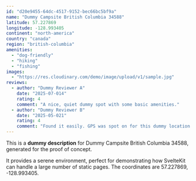 ```yaml
---
id: "d20e9455-64dc-4517-9152-bec66bc5bf9a"
name: "Dummy Campsite British Columbia 34588"
latitude: 57.227869
longitude: -128.993405
continent: "north-america"
country: "canada"
region: "british-columbia"
amenities:
  - "dog-friendly"
  - "hiking"
  - "fishing"
images:
  - "https://res.cloudinary.com/demo/image/upload/v1/sample.jpg"
reviews:
  - author: "Dummy Reviewer A"
    date: "2025-07-014"
    rating: 4
    comment: "A nice, quiet dummy spot with some basic amenities."
  - author: "Dummy Reviewer B"
    date: "2025-05-021"
    rating: 4
    comment: "Found it easily. GPS was spot on for this dummy location."
---
```


This is a **dummy description** for Dummy Campsite British Columbia 34588, generated for the proof of concept.

It provides a serene environment, perfect for demonstrating how SvelteKit can handle a large number of static pages. The coordinates are 57.227869, -128.993405.
